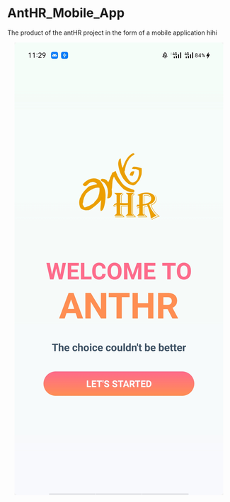 # AntHR_Mobile_App
The product of the antHR project in the form of a mobile application hihi
<p align="center">
  <img src="https://github.com/hamongkhang/AntHR_Mobile_App/blob/master/background_image.jpg?raw=true?raw=true" border="0" />
</p>
